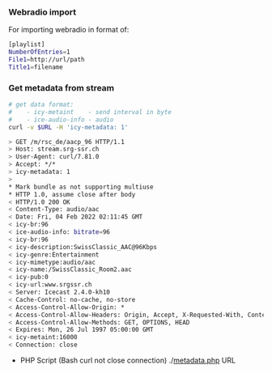 ### Webradio import
For importing webradio in format of:
```sh
[playlist]
NumberOfEntries=1
File1=http://url/path
Title1=filename
```

### Get metadata from stream
```sh
# get data format: 
#    - icy-metaint    - send interval in byte
#    - ice-audio-info - audio 
curl -v $URL -H 'icy-metadata: 1'

> GET /m/rsc_de/aacp_96 HTTP/1.1
> Host: stream.srg-ssr.ch
> User-Agent: curl/7.81.0
> Accept: */*
> icy-metadata: 1
>
* Mark bundle as not supporting multiuse
* HTTP 1.0, assume close after body
< HTTP/1.0 200 OK
< Content-Type: audio/aac
< Date: Fri, 04 Feb 2022 02:11:45 GMT
< icy-br:96
< ice-audio-info: bitrate=96
< icy-br:96
< icy-description:SwissClassic_AAC@96Kbps
< icy-genre:Entertainment
< icy-mimetype:audio/aac
< icy-name:/SwissClassic_Room2.aac
< icy-pub:0
< icy-url:www.srgssr.ch
< Server: Icecast 2.4.0-kh10
< Cache-Control: no-cache, no-store
< Access-Control-Allow-Origin: *
< Access-Control-Allow-Headers: Origin, Accept, X-Requested-With, Content-Type
< Access-Control-Allow-Methods: GET, OPTIONS, HEAD
< Expires: Mon, 26 Jul 1997 05:00:00 GMT
< icy-metaint:16000
< Connection: close
```

- PHP Script (Bash curl not close connection)
./[metadata.php](https://github.com/rern/rAudio-addons/blob/main/webradio/metadata.php) URL
